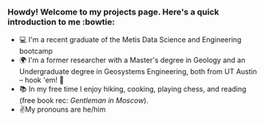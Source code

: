 ### Howdy! Welcome to my projects page. Here's a quick introduction to me :bowtie:

- :computer: I'm a recent graduate of the Metis Data Science and Engineering bootcamp
- :earth_africa: I'm a former researcher with a Master's degree in Geology and an Undergraduate degree in Geosystems Engineering, both from UT Austin – hook 'em! :metal:
- :books: In my free time I enjoy hiking, cooking, playing chess, and reading (free book rec: *Gentleman in Moscow*).
- :v:My pronouns are he/him

<!---
SRobbins-13/SRobbins-13 is a ✨ special ✨ repository because its `README.md` (this file) appears on your GitHub profile.
You can click the Preview link to take a look at your changes.


- 👋 Hi, I’m @SRobbins-13
- 👀 I’m interested in ...
- 🌱 I’m currently learning ...
- 💞️ I’m looking to collaborate on ...
- 📫 How to reach me ...
--->
